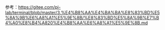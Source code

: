 参考：https://gitee.com/pi-lab/terminal/blob/master/3.%E4%B8%AA%E4%BA%BA%E8%83%BD%E5%8A%9B%E6%A8%A1%E5%9E%8B/%E8%83%BD%E5%8A%9B%E7%B4%A0%E8%B4%A820%E4%B8%AA%E6%A8%A1%E5%9E%8B.md
